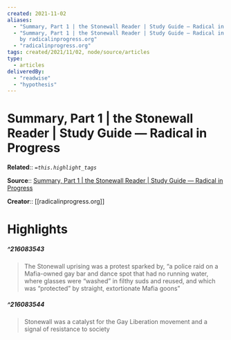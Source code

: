 ```yaml
---
created: 2021-11-02
aliases:
  - "Summary, Part 1 | the Stonewall Reader | Study Guide — Radical in Progress"
  - "Summary, Part 1 | the Stonewall Reader | Study Guide — Radical in Progress
    by radicalinprogress.org"
  - "radicalinprogress.org"
tags: created/2021/11/02, node/source/articles
type:
  - articles
deliveredBy:
  - "readwise"
  - "hypothesis"
---
```

# Summary, Part 1 | the Stonewall Reader | Study Guide — Radical in Progress

**Related**:: 
*`=this.highlight_tags`*

**Source**:: [Summary, Part 1 | the Stonewall Reader | Study Guide — Radical in Progress](https://www.radicalinprogress.org/nypl-2019-1)

**Creator**:: [[radicalinprogress.org]]

# Highlights
##### ^216083543
  
> The Stonewall uprising was a protest sparked by, “a police raid on a Mafia-owned gay bar and dance spot that had no running water, where glasses were “washed” in filthy suds and reused, and which was “protected” by straight, extortionate Mafia goons” 

##### ^216083544
  
> Stonewall was a catalyst for the Gay Liberation movement and a signal of resistance to society 

